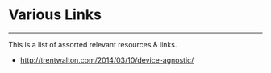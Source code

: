 # Various Links
------

This is a list of assorted relevant resources & links.

* http://trentwalton.com/2014/03/10/device-agnostic/